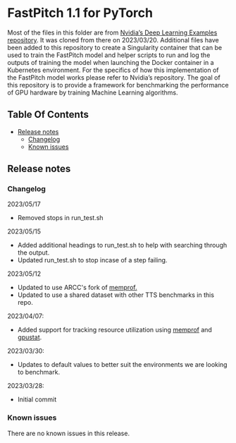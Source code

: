 # FastPitch 1.1 for PyTorch

Most of the files in this folder are from [Nvidia’s Deep Learning Examples repository](https://github.com/NVIDIA/DeepLearningExamples/tree/master/PyTorch/SpeechSynthesis/FastPitch). It was cloned from there on 2023/03/20. Additional files have been added to this repository to create a Singularity container that can be used to train the FastPitch model and helper scripts to run and log the outputs of training the model when launching the Docker container in a Kubernetes environment. For the specifics of how this implementation of the FastPitch model works please refer to Nvidia’s repository. The goal of this repository is to provide a framework for benchmarking the performance of GPU hardware by training Machine Learning algorithms.

## Table Of Contents
- [Release notes](#release-notes)
    * [Changelog](#changelog)
    * [Known issues](#known-issues)

## Release notes

### Changelog
2023/05/17
- Removed stops in run_test.sh

2023/05/15
- Added additional headings to run_test.sh to help with searching through the output.
- Updated run_test.sh to stop incase of a step failing.

2023/05/12
- Updated to use ARCC's fork of [memprof.](https://github.com/WyoARCC/memprof)
- Updated to use a shared dataset with other TTS benchmarks in this repo.

2023/04/07:
- Added support for tracking resource utilization using [memprof](https://github.com/IGBIllinois/memprof) and [gpustat](https://github.com/wookayin/gpustat).

2023/03/30:
- Updates to default values to better suit the environments we are looking to benchmark.

2023/03/28:
- Initial commit

### Known issues

There are no known issues in this release.

